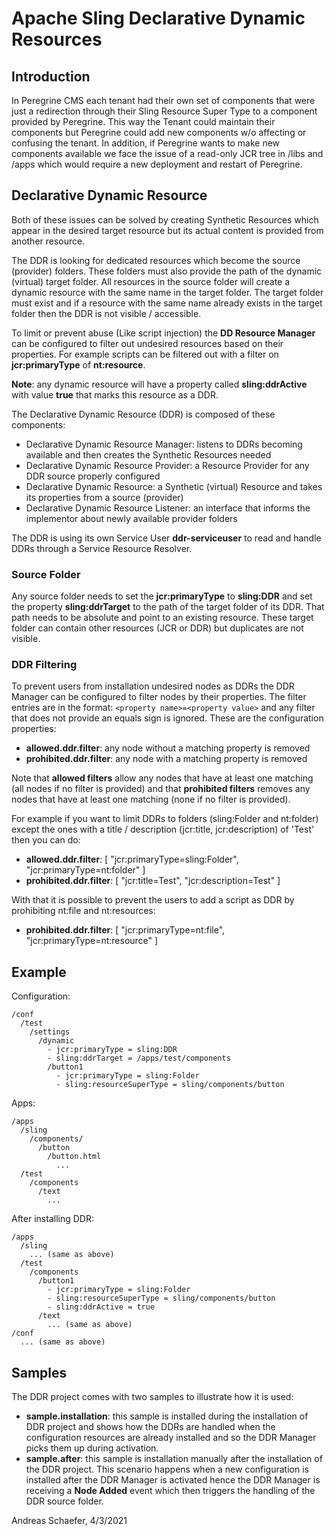 # Apache Sling Declarative Dynamic Resources

## Introduction

In Peregrine CMS each tenant had their own set of components that were just a redirection through
their Sling Resource Super Type to a component provided by Peregrine. This way the Tenant could maintain
their components but Peregrine could add new components w/o affecting or confusing the tenant.
In addition, if Peregrine wants to make new components available we face the issue of a read-only
JCR tree in /libs and /apps which would require a new deployment and restart of Peregrine.

## Declarative Dynamic Resource

Both of these issues can be solved by creating Synthetic Resources which appear in the desired target
resource but its actual content is provided from another resource.

The DDR is looking for dedicated resources which become the source (provider) folders. These folders must also
provide the path of the dynamic (virtual) target folder. All resources in the source folder will create
a dynamic resource with the same name in the target folder. The target folder must exist and if
a resource with the same name already exists in the target folder then the DDR is not visible / accessible.

To limit or prevent abuse (Like script injection) the **DD Resource Manager** can be configured to filter
out undesired resources based on their properties. For example scripts can be filtered out with a filter
on **jcr:primaryType** of **nt:resource**.

**Note**: any dynamic resource will have a property called **sling:ddrActive** with value **true** that
marks this resource as a DDR.

The Declarative Dynamic Resource (DDR) is composed of these components:

* Declarative Dynamic Resource Manager: listens to DDRs becoming available and then creates the Synthetic Resources needed
* Declarative Dynamic Resource Provider: a Resource Provider for any DDR source properly configured
* Declarative Dynamic Resource: a Synthetic (virtual) Resource and takes its properties from a source (provider)
* Declarative Dynamic Resource Listener: an interface that informs the implementor about newly available provider folders

The DDR is using its own Service User **ddr-serviceuser** to read and handle DDRs through a Service Resource Resolver.

### Source Folder

Any source folder needs to set the **jcr:primaryType** to **sling:DDR** and set the property
**sling:ddrTarget** to the path of the target folder of its DDR. That path needs to be absolute and
point to an existing resource. These target folder can contain other resources (JCR or DDR) but duplicates
are not visible.

### DDR Filtering

To prevent users from installation undesired nodes as DDRs the DDR Manager can be configured to filter
nodes by their properties. The filter entries are in the format: `<property name>=<property value>` and any
filter that does not provide an equals sign is ignored. These are the configuration properties:

* **allowed.ddr.filter**: any node without a matching property is removed 
* **prohibited.ddr.filter**: any node with a matching property is removed

Note that **allowed filters** allow any nodes that have at least one matching (all nodes if no filter is provided)
and that **prohibited filters** removes any nodes that have at least one matching (none if no filter is provided).

For example if you want to limit DDRs to folders (sling:Folder and nt:folder) except the ones with a title
/ description (jcr:title, jcr:description) of 'Test' then you can do:

* **allowed.ddr.filter**: [ "jcr:primaryType=sling:Folder", "jcr:primaryType=nt:folder" ]
* **prohibited.ddr.filter**: [ "jcr:title=Test", "jcr:description=Test" ]

With that it is possible to prevent the users to add a script as DDR by prohibiting nt:file and nt:resources:

* **prohibited.ddr.filter**: [ "jcr:primaryType=nt:file", "jcr:primaryType=nt:resource" ]

## Example

Configuration:
```
/conf
  /test
    /settings
      /dynamic
        - jcr:primaryType = sling:DDR
        - sling:ddrTarget = /apps/test/components
        /button1
          - jcr:primaryType = sling:Folder
          - sling:resourceSuperType = sling/components/button
```
Apps:
```
/apps
  /sling
    /components/
      /button
        /button.html
          ...
  /test
    /components
      /text
        ...
```
After installing DDR:
```
/apps
  /sling
    ... (same as above)
  /test
    /components
      /button1
        - jcr:primaryType = sling:Folder
        - sling:resourceSuperType = sling/components/button
        - sling:ddrActive = true
      /text
        ... (same as above)
/conf
  ... (same as above)
```
## Samples

The DDR project comes with two samples to illustrate how it is used:

* **sample.installation**: this sample is installed during the installation of DDR project and shows how
  the DDRs are handled when the configuration resources are already installed and so the DDR Manager
  picks them up during activation.
* **sample.after**: this sample is installation manually after the installation of the DDR project. This scenario
  happens when a new configuration is installed after the DDR Manager is activated hence the DDR Manager is
  receiving a **Node Added** event which then triggers the handling of the DDR source folder.
  

Andreas Schaefer, 4/3/2021